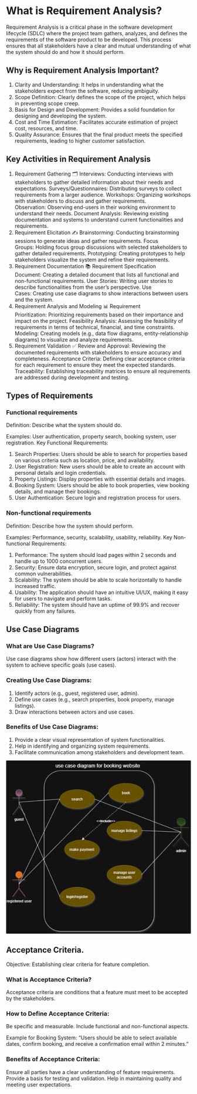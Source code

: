 # What is Requirement Analysis?

Requirement Analysis is a critical phase in the software development lifecycle (SDLC) where the project team gathers, analyzes, and defines the requirements of the software product to be developed. This process ensures that all stakeholders have a clear and mutual understanding of what the system should do and how it should perform.

## Why is Requirement Analysis Important?

1. Clarity and Understanding: It helps in understanding what the stakeholders expect from the software, reducing ambiguity.
2. Scope Definition: Clearly defines the scope of the project, which helps in preventing scope creep.
3. Basis for Design and Development: Provides a solid foundation for designing and developing the system.
4. Cost and Time Estimation: Facilitates accurate estimation of project cost, resources, and time.
5. Quality Assurance: Ensures that the final product meets the specified requirements, leading to higher customer satisfaction.

## Key Activities in Requirement Analysis

1. Requirement Gathering 🗂️
   Interviews: Conducting interviews with stakeholders to gather detailed information about their needs and expectations.
   Surveys/Questionnaires: Distributing surveys to collect requirements from a larger audience.
   Workshops: Organizing workshops with stakeholders to discuss and gather requirements.
   Observation: Observing end-users in their working environment to understand their needs.
   Document Analysis: Reviewing existing documentation and systems to understand current functionalities and requirements.
2. Requirement Elicitation ✍️
   Brainstorming: Conducting brainstorming sessions to generate ideas and gather requirements.
   Focus Groups: Holding focus group discussions with selected stakeholders to gather detailed requirements.
   Prototyping: Creating prototypes to help stakeholders visualize the system and refine their requirements.
3. Requirement Documentation 📚
   Requirement Specification Document: Creating a detailed document that lists all functional and non-functional requirements.
   User Stories: Writing user stories to describe functionalities from the user’s perspective.
   Use Cases: Creating use case diagrams to show interactions between users and the system.
4. Requirement Analysis and Modeling 📊
   Requirement Prioritization: Prioritizing requirements based on their importance and impact on the project.
   Feasibility Analysis: Assessing the feasibility of requirements in terms of technical, financial, and time constraints.
   Modeling: Creating models (e.g., data flow diagrams, entity-relationship diagrams) to visualize and analyze requirements.
5. Requirement Validation ✅
   Review and Approval: Reviewing the documented requirements with stakeholders to ensure accuracy and completeness.
   Acceptance Criteria: Defining clear acceptance criteria for each requirement to ensure they meet the expected standards.
   Traceability: Establishing traceability matrices to ensure all requirements are addressed during development and testing.

## Types of Requirements

### Functional requirements

Definition: Describe what the system should do.

Examples: User authentication, property search, booking system, user registration.
Key Functional Requirements:

1. Search Properties: Users should be able to search for properties based on various criteria such as location, price, and availability.
2. User Registration: New users should be able to create an account with personal details and login credentials.
3. Property Listings: Display properties with essential details and images.
4. Booking System: Users should be able to book properties, view booking details, and manage their bookings.
5. User Authentication: Secure login and registration process for users.

### Non-functional requirements

Definition: Describe how the system should perform.

Examples: Performance, security, scalability, usability, reliability.
Key Non-functional Requirements:

1. Performance: The system should load pages within 2 seconds and handle up to 1000 concurrent users.
2. Security: Ensure data encryption, secure login, and protect against common vulnerabilities.
3. Scalability: The system should be able to scale horizontally to handle increased traffic.
4. Usability: The application should have an intuitive UI/UX, making it easy for users to navigate and perform tasks.
5. Reliability: The system should have an uptime of 99.9% and recover quickly from any failures.

## Use Case Diagrams

### What are Use Case Diagrams?

Use case diagrams show how different users (actors) interact with the system to achieve specific goals (use cases).

### Creating Use Case Diagrams:

1. Identify actors (e.g., guest, registered user, admin).
2. Define use cases (e.g., search properties, book property, manage listings).
3. Draw interactions between actors and use cases.

### Benefits of Use Case Diagrams:

1. Provide a clear visual representation of system functionalities.
2. Help in identifying and organizing system requirements.
3. Facilitate communication among stakeholders and development team.

![Use Case Diagram](https://github.com/nati1234567890/requirement-analysis/blob/main/alx-booking-uc.png?raw=true)

## Acceptance Criteria.

Objective: Establishing clear criteria for feature completion.

### What is Acceptance Criteria?

Acceptance criteria are conditions that a feature must meet to be accepted by the stakeholders.

### How to Define Acceptance Criteria:

Be specific and measurable.
Include functional and non-functional aspects.

Example for Booking System: “Users should be able to select available dates, confirm booking, and receive a confirmation email within 2 minutes.”

### Benefits of Acceptance Criteria:

Ensure all parties have a clear understanding of feature requirements.
Provide a basis for testing and validation.
Help in maintaining quality and meeting user expectations.
